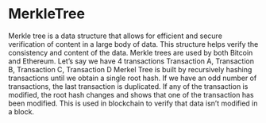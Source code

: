# MerkleTree
Merkle tree is a data structure that allows for efficient and secure verification of content in a large body of data. This structure helps verify the consistency and content of the data. Merkle trees are used by both Bitcoin and Ethereum.
Let’s say we have 4 transactions Transaction A, Transaction B, Transaction C, Transaction D
Merkel Tree is built by recursively hashing transactions until we obtain a single root hash.
If we have an odd number of transactions, the last transaction is duplicated.
If any of the transaction is modified, the root hash changes and shows that one of the transaction has been modified. This is used in blockchain to verify that data isn’t modified in a block.
